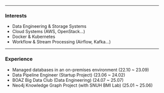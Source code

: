 
--- 

### Interests
- Data Engineering & Storage Systems
- Cloud Systems (AWS, OpenStack...)
- Docker & Kubernetes
- Workflow & Stream Processing (Airflow, Kafka...)

--- 
### Experience
- Managed databases in an on-premises environment (22.10 ~ 23.09)
- Data Pipeline Engineer (Startup Project) (23.06 ~ 24.02)
- BOAZ Big Data Club (Data Engineering) (24.07 ~ 25.07)
- Neo4j Knowledge Graph Project (with SNUH BMI Lab) (25.01 ~ 25.06)
